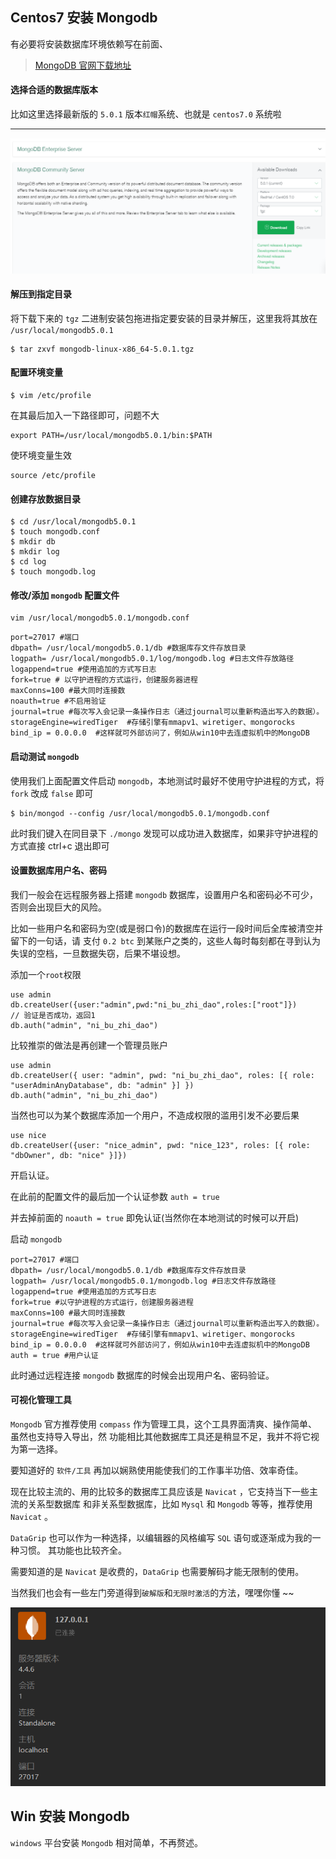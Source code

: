 ## Centos7 安装 Mongodb

有必要将安装数据库环境依赖写在前面、
> [MongoDB 官网下载地址](https://www.mongodb.com/try/download/community)

#### 选择合适的数据库版本

比如这里选择最新版的 `5.0.1` 版本`红帽`系统、也就是 `centos7.0` 系统啦

---

![选择Mongodb版本](./images/选择Mongodb版本.png)

#### 解压到指定目录
将下载下来的 `tgz` 二进制安装包拖进指定要安装的目录并解压，这里我将其放在 `/usr/local/mongodb5.0.1` 

```shell
$ tar zxvf mongodb-linux-x86_64-5.0.1.tgz
```

#### 配置环境变量
```shell
$ vim /etc/profile
```

在其最后加入一下路径即可，问题不大
```shell
export PATH=/usr/local/mongodb5.0.1/bin:$PATH
```

使环境变量生效
```shell
source /etc/profile
```

#### 创建存放数据目录
```shell
$ cd /usr/local/mongodb5.0.1
$ touch mongodb.conf
$ mkdir db
$ mkdir log
$ cd log
$ touch mongodb.log
```

#### 修改/添加 `mongodb` 配置文件

```shell
vim /usr/local/mongodb5.0.1/mongodb.conf
```

```shell
port=27017 #端口
dbpath= /usr/local/mongodb5.0.1/db #数据库存文件存放目录
logpath= /usr/local/mongodb5.0.1/log/mongodb.log #日志文件存放路径
logappend=true #使用追加的方式写日志
fork=true # 以守护进程的方式运行，创建服务器进程
maxConns=100 #最大同时连接数
noauth=true #不启用验证
journal=true #每次写入会记录一条操作日志（通过journal可以重新构造出写入的数据）。
storageEngine=wiredTiger  #存储引擎有mmapv1、wiretiger、mongorocks
bind_ip = 0.0.0.0  #这样就可外部访问了，例如从win10中去连虚拟机中的MongoDB
```
#### 启动测试 `mongodb`

使用我们上面配置文件启动 `mongodb`，本地测试时最好不使用守护进程的方式，将 `fork` 改成 `false` 即可
```shell
$ bin/mongod --config /usr/local/mongodb5.0.1/mongodb.conf
```

此时我们键入在同目录下 `./mongo` 发现可以成功进入数据库，如果非守护进程的方式直接 ctrl+c 退出即可


#### 设置数据库用户名、密码

我们一般会在远程服务器上搭建 `mongodb` 数据库，设置用户名和密码必不可少，否则会出现巨大的风险。

比如一些用户名和密码为空(或是弱口令)的数据库在运行一段时间后全库被清空并留下的一句话，请
支付 `0.2 btc` 到某账户之类的，这些人每时每刻都在寻到认为失误的空档，一旦数据失窃，后果不堪设想。


添加一个`root`权限

```shell
use admin
db.createUser({user:"admin",pwd:"ni_bu_zhi_dao",roles:["root"]})
// 验证是否成功，返回1
db.auth("admin", "ni_bu_zhi_dao")
```

比较推崇的做法是再创建一个管理员账户

```shell
use admin
db.createUser({ user: "admin", pwd: "ni_bu_zhi_dao", roles: [{ role: "userAdminAnyDatabase", db: "admin" }] })
db.auth("admin", "ni_bu_zhi_dao")
```
当然也可以为某个数据库添加一个用户，不造成权限的滥用引发不必要后果
```shell
use nice
db.createUser({user: "nice_admin", pwd: "nice_123", roles: [{ role: "dbOwner", db: "nice" }]})
```

开启认证。

在此前的配置文件的最后加一个认证参数 `auth = true` 

并去掉前面的 `noauth = true` 即免认证(当然你在本地测试的时候可以开启)

启动 `mongodb`
```shell
port=27017 #端口
dbpath= /usr/local/mongodb5.0.1/db #数据库存文件存放目录
logpath= /usr/local/mongodb5.0.1/mongodb.log #日志文件存放路径
logappend=true #使用追加的方式写日志
fork=true #以守护进程的方式运行，创建服务器进程
maxConns=100 #最大同时连接数
journal=true #每次写入会记录一条操作日志（通过journal可以重新构造出写入的数据）。
storageEngine=wiredTiger  #存储引擎有mmapv1、wiretiger、mongorocks
bind_ip = 0.0.0.0  #这样就可外部访问了，例如从win10中去连虚拟机中的MongoDB
auth = true #用户认证
```

此时通过远程连接 `mongodb` 数据库的时候会出现用户名、密码验证。


#### 可视化管理工具
`Mongodb` 官方推荐使用 `compass` 作为管理工具，这个工具界面清爽、操作简单、虽然也支持导入导出，然
功能相比其他数据库工具还是稍显不足，我并不将它视为第一选择。

要知道好的 `软件/工具` 再加以娴熟使用能使我们的工作事半功倍、效率奇佳。

现在比较主流的、用的比较多的数据库工具应该是 `Navicat` ，它支持当下一些主流的关系型数据库
和非关系型数据库，比如 `Mysql` 和 `Mongodb` 等等，推荐使用 `Navicat` 。

`DataGrip` 也可以作为一种选择，以编辑器的风格编写 `SQL` 语句或逐渐成为我的一种习惯。
其功能也比较齐全。

需要知道的是 `Navicat` 是收费的，`DataGrip` 也需要解码才能无限制的使用。

当然我们也会有一些左门旁道得到`破解版`和`无限时激活`的方法，嘿嘿你懂 ~~

![](./images/Mongodb数据库工具.png)


## Win 安装 Mongodb

`windows` 平台安装 `Mongodb` 相对简单，不再赘述。



